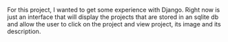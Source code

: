 For this project, I wanted to get some experience with Django. Right now is just an interface that will display the projects that are stored in an sqlite db and allow the user to click on the project and view project, its image and its description.
